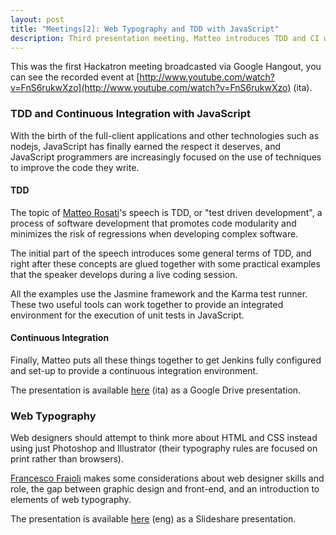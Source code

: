 ```yaml
---
layout: post
title: "Meetings[2]: Web Typography and TDD with JavaScript"
description: Third presentation meeting, Matteo introduces TDD and CI with JavaScript and Francesco speaks about web typography
---
```


This was the first Hackatron meeting broadcasted via Google Hangout, you can see the recorded event at [http://www.youtube.com/watch?v=FnS6rukwXzo](http://www.youtube.com/watch?v=FnS6rukwXzo) (ita).

### TDD and Continuous Integration with JavaScript

With the birth of the full-client applications and other technologies such as nodejs, JavaScript has finally earned the respect it deserves, and JavaScript programmers are increasingly focused on the use of techniques to improve the code they write.

#### TDD

The topic of [Matteo Rosati](http://twitter.com/rosatimatteo)'s speech is TDD, or "test driven development", a process of software development that promotes code modularity and minimizes the risk of regressions when developing complex software.

The initial part of the speech introduces some general terms of TDD, and right after these concepts are glued together with some practical examples that the speaker develops during a live coding session.

All the examples use the Jasmine framework and the Karma test runner. These two useful tools can work together to provide an integrated environment for the execution of unit tests in JavaScript.

#### Continuous Integration

Finally, Matteo puts all these things together to get Jenkins fully configured and set-up to provide a continuous integration environment.

The presentation is available [here](http://goo.gl/GYlRw) (ita) as a Google Drive presentation.

### Web Typography

Web designers should attempt to think more about HTML and CSS instead using just Photoshop and Illustrator (their typography rules are focused on print rather than browsers).

[Francesco Fraioli](http://twitter.com/pinakes) makes some considerations about web designer skills and role, the gap between graphic design and front-end, and an introduction to elements of web typography.

The presentation is available [here](http://www.slideshare.net/francescofraioli/web-typography-18926022) (eng) as a Slideshare presentation.
